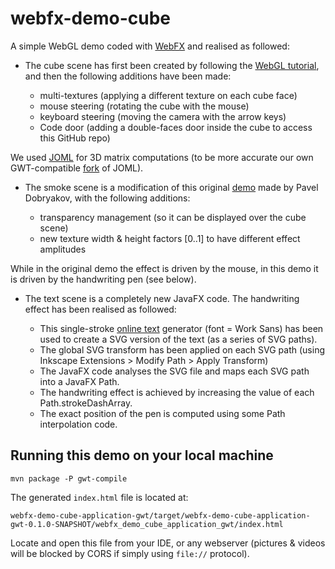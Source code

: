 # webfx-demo-cube

A simple WebGL demo coded with [WebFX](https://github.com/webfx-project/webfx) and realised as followed:

- The cube scene has first been created by following the [WebGL tutorial](https://developer.mozilla.org/en-US/docs/Web/API/WebGL_API/Tutorial), and then the following additions have been made:

    - multi-textures (applying a different texture on each cube face)
    - mouse steering (rotating the cube with the mouse)
    - keyboard steering (moving the camera with the arrow keys)
    - Code door (adding a double-faces door inside the cube to access this GitHub repo)

We used [JOML](https://github.com/JOML-CI/JOML) for 3D matrix computations (to be more accurate our own GWT-compatible [fork](https://github.com/webfx-libs/webfx-lib-joml/tree/webfx) of JOML).

- The smoke scene is a modification of this original [demo](https://codepen.io/PavelDoGreat/pen/zdWzEL) made by Pavel Dobryakov, with the following additions:

    - transparency management (so it can be displayed over the cube scene)
    - new texture width & height factors [0..1] to have different effect amplitudes

While in the original demo the effect is driven by the mouse, in this demo it is driven by the handwriting pen (see below).

- The text scene is a completely new JavaFX code. The handwriting effect has been realised as followed:

  - This single-stroke [online text](https://www.templatemaker.nl/singlelinetext/) generator (font = Work Sans) has been used to create a SVG version of the text (as a series of SVG paths).
  - The global SVG transform has been applied on each SVG path (using Inkscape Extensions > Modify Path > Apply Transform)
  - The JavaFX code analyses the SVG file and maps each SVG path into a JavaFX Path.
  - The handwriting effect is achieved by increasing the value of each Path.strokeDashArray.
  - The exact position of the pen is computed using some Path interpolation code.

## Running this demo on your local machine

`mvn package -P gwt-compile`

The generated `index.html` file is located at:

`webfx-demo-cube-application-gwt/target/webfx-demo-cube-application-gwt-0.1.0-SNAPSHOT/webfx_demo_cube_application_gwt/index.html`

Locate and open this file from your IDE, or any webserver (pictures & videos will be blocked by CORS if simply using `file://` protocol).